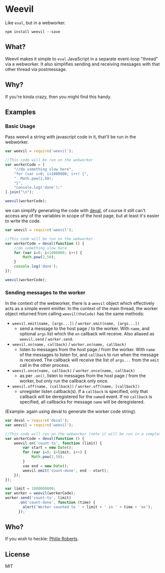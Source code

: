 # Weevil

Like `eval`, but in a webworker.

```
npm install weevil --save
```

## What?

Weevil makes it simple to `eval` JavaScript in a separate event-loop "thread" via a webworker. It also simplifies sending and receiving messages with that other thread via postmessage.

## Why?

If you're kinda crazy, then you might find this handy.


## Examples

### Basic Usage

Pass weevil a string with javascript code in it, that'll be run in the webworker.

```javascript
var weevil = require('weevil');

//This code will be run on the webworker
var workerCode = [
    "//do something slow here",
    "for (var i=0; i<1000000; i++) {",
    "  Math.pow(2,50);
    "}",
    "console.log('done');"
].join("\n");

weevil(workerCode);
```

we can simplify generating the code with [deval](http:://github.com/latentflip/deval), of course it still can't access any of the variables in scope of the host page, but at least it's easier to write the code.

```javascript
var weevil = require('weevil');

//This code will be run on the webworker
var workerCode = deval(function () {
    //do something slow here
    for (var i=0; i<1000000; i++) {
        Math.pow(2,50);
    }
    console.log('done');
});

weevil(workerCode);
```

### Sending messages to the worker

In the context of the webworker, there is a `weevil` object which effectively acts as a simple event emitter. In the context of the main thread, the worker object returned from calling `weevil(theCode)` has the same methods:

* `weevil.emit(name, [args...])` / `worker.emit(name, [args...])` 
    * send a message to the host page / to the worker. With `name`, and optional `args` list which the `on` callback will receive. Also aliased as `weevil.send` / `worker.send`.
* `weevil.on(name, callback)` / `worker.on(name, callback)` 
    * listen to messages from the host page / from the worker. With `name` of the messages to listen for, and `callback` to run when the message is received. The callback will receive the list of `args...` from the `emit` call in the other process.
* `weevil.once(name, callback)` / `worker.once(name, callback)` 
    * as per `.on()`, listen to messages from the host page / from the worker, but only run the callback only once.
* `weevil.off(name, [callback])` / `worker.off(name, [callback])` 
    * unregister listen callback(s). If a `callback` is specified, only that callback will be deregistered for the `name`d event. If no `callback` is specified, all callbacks for message `name` will be deregistered.

(Example: again using deval to generate the worker code string).

```javascript
var deval = require('deval');
var weevil = require('weevil');

//This code will run on the webworker (note it will be run in a completely different scope
var workerCode = deval(function () {
    weevil.on('count-to', function (limit) {
        var start = new Date();
        for (var i=0; i<limit; i++) {
            Math.pow(2,50);
        }
        vae end = new Date();
        weevil.emit('count-done', end - start);
    });
});

var limit = 1000000000;
var worker = weevil(workerCode);
worker.send('count-to', limit)
      .on('count-done', function (time) {
        alert('Worker counted to ' + limit + ' in ' + time + 'ms');
      });
```

## Who?

If you wish to heckle: [Philip Roberts](http://twitter.com/philip_roberts).

## License

MIT
